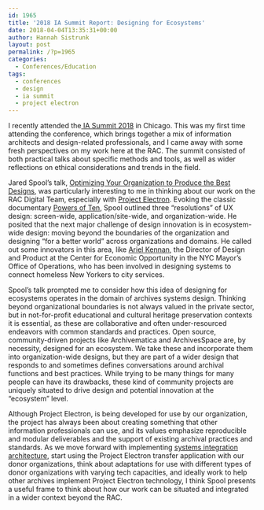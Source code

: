 ```yaml
---
id: 1965
title: '2018 IA Summit Report: Designing for Ecosystems'
date: 2018-04-04T13:35:31+00:00
author: Hannah Sistrunk
layout: post
permalink: /?p=1965
categories:
  - Conferences/Education
tags:
  - conferences
  - design
  - ia summit
  - project electron
---
```

<span style="font-weight: 400;">I recently attended the</span>[ <span style="font-weight: 400;">IA Summit 2018</span>](http://www.iasummit.org/past-summits/ia-summit-2018/) <span style="font-weight: 400;">in Chicago. This was my first time attending the conference, which brings together a mix of information architects and design-related professionals, and I came away with some fresh perspectives on my work here at the RAC. The summit consisted of both practical talks about specific methods and tools, as well as wider reflections on ethical considerations and trends in the field.</span><!--more-->

<span style="font-weight: 400;">Jared Spool’s talk, </span>[<span style="font-weight: 400;">Optimizing Your Organization to Produce the Best Designs</span>](https://www.dropbox.com/s/kcg1iqnybl6j7hr/The%20Evolution%20Of%20A%20New%20UX%20Design%20Resolution%20-%20IA%20Summit%20Edition.key.pdf?dl=0)<span style="font-weight: 400;">, was particularly interesting to me in thinking about our work on the RAC Digital Team, especially with </span>[<span style="font-weight: 400;">Project Electron</span>](http://projectelectron.rockarch.org/)<span style="font-weight: 400;">. Evoking the classic documentary </span>[<span style="font-weight: 400;">Powers of Ten</span>](https://www.youtube.com/watch?v=0fKBhvDjuy0)<span style="font-weight: 400;">, Spool outlined three “resolutions” of UX design: screen-wide, application/site-wide, and organization-wide. He posited that the next major challenge of design innovation is in ecosystem-wide design: moving beyond the boundaries of the organization and designing “for a better world” across organizations and domains. He called out some innovators in this area, like </span>[<span style="font-weight: 400;">Ariel Kennan</span>](https://government.diginomica.com/2017/06/09/designing-policy-change-ariel-kennan-applying-design-new-york-citys-homeless-problem/)<span style="font-weight: 400;">, the Director of Design and Product at the Center for Economic Opportunity in the NYC Mayor’s Office of Operations, who has been involved in designing systems to connect homeless New Yorkers to city services.  </span>

<span style="font-weight: 400;">Spool’s talk prompted me to consider how this idea of designing for ecosystems operates in the domain of archives systems design. Thinking beyond organizational boundaries is not always valued in the private sector, but in not-for-profit educational and cultural heritage preservation contexts it is essential, as these are collaborative and often under-resourced endeavors with common standards and practices. Open source, community-driven projects like Archivematica and ArchivesSpace are, by necessity, designed for an ecosystem. We take these and incorporate them into organization-wide designs, but they are part of a wider design that responds to and sometimes defines conversations around archival functions and best practices. While trying to be many things for many people can have its drawbacks, these kind of community projects are uniquely situated to drive design and potential innovation at the “ecosystem” level.</span>

<span style="font-weight: 400;">Although Project Electron, is being developed for use by our organization, the project has always been about creating something that other information professionals can use, and its values emphasize reproducible and modular deliverables and the support of existing archival practices and standards. As we move forward with implementing </span>[<span style="font-weight: 400;">systems integration architecture</span>](http://blog.rockarch.org/?p=1954)<span style="font-weight: 400;">, start using the Project Electron transfer application with our donor organizations, think about adaptations for use with different types of donor organizations with varying tech capacities, and ideally work to help other archives implement Project Electron technology, I think Spool presents a useful frame to think about how our work can be situated and integrated in a wider context beyond the RAC.</span>
